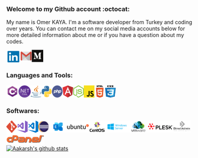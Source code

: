 ### Welcome to my Github account :octocat:
 My name is Omer KAYA. I'm a software developer from Turkey and coding over years. You can contact me on my social media accounts below for more detailed information about me or if you have a question about my codes.

<a href="https://www.linkedin.com/in/%C3%B6mer-kaya-810a9b200/" target="_blank"><img align="left" width="37px" height="36px" src="https://github.com/omer-repo/omer-repo/blob/main/icons/linkedin-logo.png" /> </a>
<a href="https://mail.google.com/mail/?view=cm&fs=1&tf=1&to=ofaruk.k@gmail.com" target="_blank"><img align="left" width="30px" height="32px" src="https://github.com/omer-repo/omer-repo/blob/main/icons/gmail-logo.png" /> </a>
<a href="https://medium.com/@potanet" target="_blank"><img align="left" width="30px" height="32px" src="https://github.com/omer-repo/omer-repo/blob/main/icons/medium-logo.png" /></a>


<br />
<br />


### Languages and Tools:

<img align="left" width="32px" height="32px" src="https://github.com/omer-repo/omer-repo/blob/main/icons/c-sharp-logo.png" />
<img align="left" width="32px" height="32px" src="https://github.com/omer-repo/omer-repo/blob/main/icons/net-core-logo.png" />
<img align="left" width="28px" height="32px" src="https://github.com/omer-repo/omer-repo/blob/main/icons/java-logo.png" />
<img align="left" width="28px" height="32px" src="https://github.com/omer-repo/omer-repo/blob/main/icons/python-logo.png" />
<img align="left" width="28px" height="32px" src="https://github.com/omer-repo/omer-repo/blob/main/icons/php-logo.png" />
<img align="left" width="28px" height="32px" src="https://github.com/omer-repo/omer-repo/blob/main/icons/angular-logo.png" />
<img align="left" width="28px" height="32px" src="https://github.com/omer-repo/omer-repo/blob/main/icons/node-js-logo.png" />
<img align="left" width="28px" height="32px" src="https://github.com/omer-repo/omer-repo/blob/main/icons/js-logo.png" />
<img align="left" width="28px" height="32px" src="https://github.com/omer-repo/omer-repo/blob/main/icons/html-logo.png" />
<img align="left" width="28px" height="32px" src="https://github.com/omer-repo/omer-repo/blob/main/icons/css-logo.png" />

<br />
<br />

### Softwares:

<img align="left" width="28px" height="32px" src="https://github.com/omer-repo/omer-repo/blob/main/icons/git-logo.png" />
<img align="left" width="28px" height="32px" src="https://github.com/omer-repo/omer-repo/blob/main/icons/vs-logo.png" />
<img align="left" width="28px" height="32px" src="https://github.com/omer-repo/omer-repo/blob/main/icons/vs-code-logo.png" />
<img align="left" width="28px" height="32px" src="https://github.com/omer-repo/omer-repo/blob/main/icons/eclipse-logo.png" />
<img align="left"  height="32px" src="https://github.com/omer-repo/omer-repo/blob/main/icons/exchange-logo.png" />
<img align="left"  height="32px" src="https://github.com/omer-repo/omer-repo/blob/main/icons/Ubuntu-Logo.png" />
<img align="left"  height="32px" src="https://github.com/omer-repo/omer-repo/blob/main/icons/centos-logo-vertical.png" />
<img align="left"  height="32px" src="https://github.com/omer-repo/omer-repo/blob/main/icons/windows-server-logo.png" />
<img align="left"  height="32px" src="https://github.com/omer-repo/omer-repo/blob/main/icons/vmware-logo.png" />
<img align="left"  height="32px" src="https://github.com/omer-repo/omer-repo/blob/main/icons/plesk-panel.png" />
<img align="left"  height="32px" src="https://github.com/omer-repo/omer-repo/blob/main/icons/da-logo-large.png" />
<img align="left"  height="32px" src="https://github.com/omer-repo/omer-repo/blob/main/icons/cpanel-shadow.png" />



<br />
<br />
<br />

[![Aakarsh's github stats](https://github-readme-stats.vercel.app/api?username=omer-repo&include_all_commits=true&count_private=true&show_icons=true&line_height=20&title_color=FFFFFF&icon_color=FFFFFF&text_color=FFFFFF&bg_color=0D1117)](https://github.com/anuraghazra/github-readme-stats)
